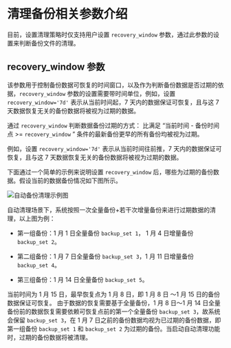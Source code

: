 # 清理备份相关参数介绍

目前，设置清理策略时仅支持用户设置 `recovery_window` 参数，通过此参数的设置来判断备份文件的清理。

## recovery_window 参数

该参数用于控制备份数据可恢复的时间窗口，以及作为判断备份数据是否过期的依据，`recovery_window` 参数的设置需要带时间单位，例如，设置 `recovery_window='7d'` 表示从当前时间起，7 天内的数据保证可恢复，且与这 7 天数据恢复无关的备份数据将被视为过期的数据。

通过 `recovery_window` 判断数据备份过期的方式： 比满足 “当前时间 - 备份时间点 >= `recovery_window` ” 条件的最新备份更早的所有备份均被视为过期。

例如，设置 `recovery_window='7d'` 表示从当前时间往前推，7 天内的数据保证可恢复，且与这 7 天数据恢复无关的备份数据将被视为过期的数据。

下面通过一个简单的示例来说明设置 `recovery_window` 后，哪些为过期的备份数据。假设当前的数据备份情况如下图所示。

![自动备份清理示例图](https://obbusiness-private.oss-cn-shanghai.aliyuncs.com/doc/img/observer-enterprise/V4.2.1/manage/cleaning-up-backup.jpg)

自动清理场景下，系统按照一次全量备份+若干次增量备份来进行过期数据的清理，以上图为例：

* 第一组备份：1 月 1 日全量备份 `backup_set 1`， 1 月 4 日增量备份 `backup_set 2`。

* 第二组备份：1 月 7 日全量备份 `backup_set 3`，1 月 11 日增量备份 `backup_set 4`。

* 第三组备份：1 月 14 日全量备份 `backup_set 5`。

当前时间为 1 月 15 日，最早恢复点为 1 月 8 日，即 1 月 8 日 ～1 月 15 日的备份数据保证可恢复。 由于数据的恢复需要基于全量备份，1 月 8 日～1 月 14 日全量备份前的数据恢复需要依赖可恢复点前的第一个全量备份 `backup_set 3`，故系统会保留 `backup_set 3`，在 1 月 7 日之前的备份数据均视为已过期的备份数据，即第一组备份 `backup_set 1` 和 `backup_set 2` 为过期的备份。当启动自动清理功能时，过期的备份数据将被清理。
